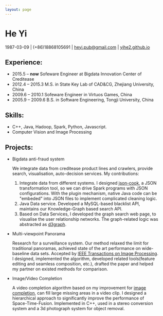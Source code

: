 ```yaml
---
layout: page
---
```


# He Yi

1987-03-09 |  (+86)18868105691 | [heyi.pub@gmail.com](mailto:heyi.pub@gmail.com) | [yihe2.github.io](http://yihe2.github.io)

## Experience:

- 2015.5 – **now**        Sofeware Engineer at Bigdata Innovation Center of Creditease
- 2012.4 – 2015.3    M.S. in State Key Lab of CAD&CG, Zhejiang University, China
- 2009.6 – 2010.1    Sofeware Engineer in Virtuos Games, China
- 2005.9 – 2009.6    B.S. in Software Engineering, Tongji University, China

## Skills:

- C++, Java, Hadoop, Spark, Python, Javascript.
- Computer Vision and Image Processing

## Projects:

- Bigdata anti-fraud system

  We integrate data from creditease product lines and crawlers, provide search, visualisation, auto-decision services. My contributions:

  1. Integrate data from different systems. I designed [json-cook](https://github.com/yihe2/json-cook), a JSON transformation tool, so we can drive Spark programs with JSON configurations. With the plugin mechanism, native Java code can be "embeded" into JSON files to implement complicated cleaning logic.
  2. Java Data service. Developed a MySQL-based blacklist API, maintains our Knowledge-Graph based search API.
  3. Based on Data Services, I developed the graph search web page, to visualise the user relationship networks. The graph-related logic was abstracted as [d3graph](https://github.com/yihe2/d3graph).

- Multi-viewpoint Panorama

  Research for a surveillance system. Our method relaxed the limit for traditional panoramas, achieved state of the art performance on wide-baseline data sets. Accepted by [IEEE Transactions on Image Processing](http://ieeexplore.ieee.org/xpl/articleDetails.jsp?arnumber=7420659). I designed, implemented the algorithm, developed related tools(feature editing and seamless composition, etc.), drafted the paper and helped my partner on existed methods for comparison.

- Image/Video Completion

  A video completion algorithm based on my improvement for [image completion](http://yihe2.github.io/exemplar-based-completion), can fill large missing areas in a video clip. I designed a hierarchical approach to significantly improve the performance of Space-Time-Fusion. Implemented in C++, used in a stereo conversion system and a 3d photograph system for object removal.
